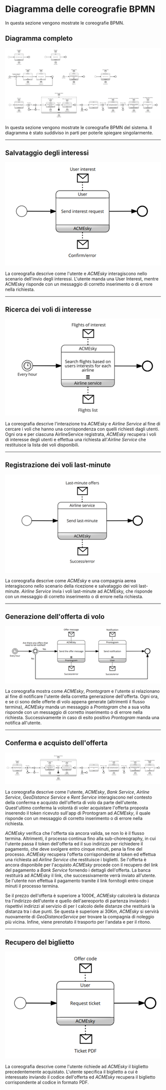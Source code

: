 
# Diagramma delle coreografie BPMN
In questa sezione vengono mostrate le coreografie BPMN.

## Diagramma completo

![coreografia-BPMN completa](coreografia-BPMN/img/diagram_all.png)

In questa sezione vengono mostrate le coreografie BPMN del sistema. Il diagramma è stato suddiviso in parti per poterle spiegare singolarmente.

---

## Salvataggio degli interessi

![coreografia-BPMN completa](coreografia-BPMN/img/send_interest.png)

La coreografia descrive come l'utente e *ACMEsky* interagiscono nello scenario dell'invio degli interessi. L'utente manda una User Interest, mentre ACMEsky risponde con un messaggio di corretto inserimento o di errore nella richiesta.

---

## Ricerca dei voli di interesse

![coreografia-BPMN completa](coreografia-BPMN/img/search_flights.png)

La coreografia descrive l'interazione tra *ACMEsky* e *Airline Service* al fine di cercare i voli che hanno una corrispondenza con quelli richiesti dagli utenti. Ogni ora e per ciascuna AirlineService registrata, *ACMEsky* recupera i voli di interesse degli utenti  e effettua una richiesta all'*Airline Service* che restituisce la lista dei voli disponibili.

---

## Registrazione dei voli last-minute

![coreografia-BPMN completa](coreografia-BPMN/img/last_minute.png)

La coreografia descrive come *ACMEsky* e una compagnia aerea interagiscono nello scenario della ricezione e salvataggio dei voli last-minute. *Airline Service* invia i voli last-minute ad ACMEsky, che risponde con un messaggio di corretto inserimento o di errore nella richiesta.

---

## Generazione dell'offerta di volo

![coreografia-BPMN completa](coreografia-BPMN/img/make_offer.png)

La coreografia mostra come *ACMEsky*, *Prontogram* e l'utente si relazionano al fine di notificare l'utente della corretta generazione dell'offerta. Ogni ora, e se ci sono delle offerte di volo appena generate (altrimenti il flusso termina), *ACMEsky* manda un messaggio a *Prontogram* che a sua volta risponde con un messaggio di corretto inserimento o di errore nella richiesta. Successivamente in caso di esito positivo *Prontogram* manda una notifica all'utente.

---

## Conferma e acquisto dell'offerta

![coreografia-BPMN completa](coreografia-BPMN/img/confirm_pay_offer.png)

La coreografia descrive come l'utente, *ACMEsky*, *Bank Service*, *Airline Service*, *GeoDistance Service* e *Rent Service* interagiscono nel contesto della conferma e acquisto dell'offerta di volo da parte dell'utente. Quest'ultimo conferma la volontà di voler acquistare l'offerta proposta inserendo il token ricevuto sull'app di Prontogram ad *ACMEsky*, il quale risponde con un messaggio di corretto inserimento o di errore nella richiesta. 

*ACMEsky* verifica che l'offerta sia ancora valida, se non lo è il flusso termina. Altrimenti, il processo continua fino alla sub-choreography, in cui l'utente passa il token dell'offerta ed il suo indirizzo per richiedere il pagamento, che deve svolgere entro cinque minuti, pena la fine del processo. 
*ACMEsky* recupera l'offerta corrispondente al token ed effettua una richiesta ad *Airline Service* che restituisce i biglietti. Se l'offerta è ancora disponibile per l'acquisto *ACMEsky* procede con il recupero del link del pagamento a *Bank Service* fornendo i dettagli dell'offerta. La banca restituirà ad ACMEsky il link, che successivamente verrà inviato all'utente. 
Se l'utente non effettua il pagamento tramite il link fornitogli entro cinque minuti il processo termina.

Se il prezzo dell'offerta è superiore a 1000€, *ACMEsky* calcolerà la distanza tra l'indirizzo dell'utente e quello dell'aereoporto di partenza inviando i rispettivi indirizzi al servizio di per l calcolo delle distanze che restituirà la distanza tra i due punti.
Se questa è superiore ai 30Km, *ACMEsky* si servirà nuovamente di *GeoDistanceService* per trovare la compagnia di noleggio più vicina.
Infine, viene prenotato il trasporto per l'andata e per il ritono.

---

## Recupero del biglietto

![coreografia-BPMN completa](coreografia-BPMN/img/request_ticket.png)

La coreografia descrive come l'utente richiede ad *ACMEsky* il biglietto precedentemente acquistato. L'utente specifica il biglietto a cui è interessato inviando il codice dell'offerta ed *ACMEsky* recupera il biglietto corrispondente al codice in formato PDF.

&nbsp;
<div class="page-break"></div>
